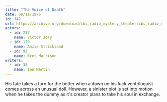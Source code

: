 ```yaml
---
title: "The Voice of Death"
date: 09/11/1975
id: 342
url: https://archive.org/download/cbs_radio_mystery_theater/cbs_radio_mystery_theater-0301-0350.zip/cbs_radio_mystery_theater-0301-0350%2Fcbsrmt_0342_the_voice_of_death.mp3
actors:  
  - id: 237
    name: Victor Jory  
  - id: 170
    name: Amzie Strickland  
  - id: 92
    name: Bret Morrison
writers:  
  - id: 38
    name: Ian Martin
---
```

His fate takes a turn for the better when a down on his luck ventriloquist comes across an unusual doll. However, a sinister plot is set into motion when he takes the dummy as it's creator plans to take his soul in exchange.